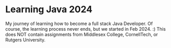
# Learning Java 2024

My journey of learning how to become a full stack Java Developer. Of course, the learning process never ends, but we started in Feb 2024. :) This does NOT contain assignments from Middlesex College, CornellTech, or Rutgers University. 

